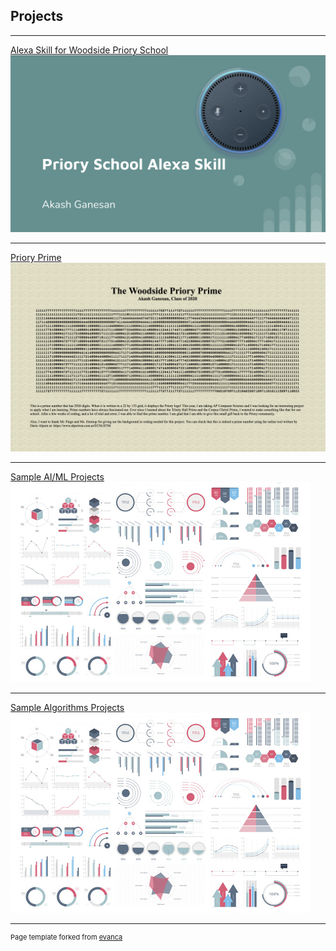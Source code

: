 ## Projects

---

[Alexa Skill for Woodside Priory School](https://github.com/fibbonacciBear/PrioryAlexa)
[<img src="images/PrioryAlexaImage.png?raw=true"/>](https://github.com/fibbonacciBear/PrioryAlexa)

---
[Priory Prime](https://github.com/fibbonacciBear/ThePrioryPrime)
[<img src="images/ThePrioryPrime.png?raw=true"/>](https://github.com/fibbonacciBear/ThePrioryPrime)

---
[Sample AI/ML Projects](http://example.com/)
<img src="images/dummy_thumbnail.jpg?raw=true"/>

---
[Sample Algorithms Projects](http://example.com/)
<img src="images/dummy_thumbnail.jpg?raw=true"/>


---
<p style="font-size:11px">Page template forked from <a href="https://github.com/evanca/quick-portfolio">evanca</a></p>

<!-- Remove above link if you don't want to attibute -->
